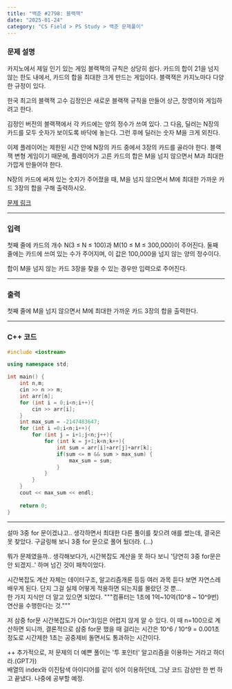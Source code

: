 ```yaml
---
title: "백준 #2798: 블랙잭"
date: "2025-01-24"
category: "CS Field > PS Study > 백준 문제풀이"
---
```


### 문제 설명
카지노에서 제일 인기 있는 게임 블랙잭의 규칙은 상당히 쉽다. 카드의 합이 21을 넘지 않는 한도 내에서, 카드의 합을 최대한 크게 만드는 게임이다. 블랙잭은 카지노마다 다양한 규정이 있다.

한국 최고의 블랙잭 고수 김정인은 새로운 블랙잭 규칙을 만들어 상근, 창영이와 게임하려고 한다.

김정인 버전의 블랙잭에서 각 카드에는 양의 정수가 쓰여 있다. 그 다음, 딜러는 N장의 카드를 모두 숫자가 보이도록 바닥에 놓는다. 그런 후에 딜러는 숫자 M을 크게 외친다.

이제 플레이어는 제한된 시간 안에 N장의 카드 중에서 3장의 카드를 골라야 한다. 블랙잭 변형 게임이기 때문에, 플레이어가 고른 카드의 합은 M을 넘지 않으면서 M과 최대한 가깝게 만들어야 한다.

N장의 카드에 써져 있는 숫자가 주어졌을 때, M을 넘지 않으면서 M에 최대한 가까운 카드 3장의 합을 구해 출력하시오.

[문제 링크](https://www.acmicpc.net/problem/2798)

---

### 입력
첫째 줄에 카드의 개수 N(3 ≤ N ≤ 100)과 M(10 ≤ M ≤ 300,000)이 주어진다. 둘째 줄에는 카드에 쓰여 있는 수가 주어지며, 이 값은 100,000을 넘지 않는 양의 정수이다.

합이 M을 넘지 않는 카드 3장을 찾을 수 있는 경우만 입력으로 주어진다.

---

### 출력
첫째 줄에 M을 넘지 않으면서 M에 최대한 가까운 카드 3장의 합을 출력한다.

---

### C++ 코드
```cpp
#include <iostream>

using namespace std;

int main() {
    int n,m;
    cin >> n >> m;
    int arr[n];
    for (int i = 0;i<n;i++){
        cin >> arr[i];
    }
    int max_sum = -2147483647;
    for (int i =0;i<n;i++){
        for (int j = i+1;j<n;j++){
            for (int k = j+1;k<n;k++){
                int sum = arr[i]+arr[j]+arr[k];
                if(sum <= m && sum > max_sum) {
                    max_sum = sum;
                }
            }
        }
    }
    cout << max_sum << endl;
    
    return 0;
}
```

---
설마 3중 for 문이겠냐고.. 생각하면서 최대한 다른 풀이를 찾으려 애를 썼는데, 결국은 못 찾았다. 구글링해 보니 3중 for 문으로 풀어 뒀더라. (...)  
  
뭐가 문제였을까.. 생각해보다가, 시간복잡도 계산을 못 하다 보니 '당연히 3중 for문은 안 되겠지..' 하며 넘긴 것이 패착이었다.  
  
시간복잡도 계산 자체는 데이터구조, 알고리즘개론 등등 여러 과목 듣다 보면 자연스레 배우게 된다. 단지 그걸 실제 어떻게 적용하면 되는지를 몰랐던 것 뿐...  
한 가지 지식만 더 알고 있으면 되었다. 
"""컴퓨터는 1초에 1억~10억(10^8 ~ 10^9번) 연산을 수행한다는 것."""

저 삼중 for문 시간복잡도가 O(n^3)임은 어렵지 않게 알 수 있다. 이 때 n=100으로 계산하면 되니까, 결론적으로 삼중 for문 했을 때 걸리는 시간은 10^6 / 10^9 = 0.001초 정도로 시간제한 1초는 공중제비 돌면서도 통과하는 시간이다.

++ 추가적으로, 저 문제의 더 예쁜 풀이는 '투 포인터' 알고리즘을 이용하는 거라고 하더라.(GPT가)  
배열의 index와 이진탐색 아이디어를 같이 섞어 이용하던데, 그냥 코드 감상만 한 번 하고 끝냈다. 나중에 공부할 예정.